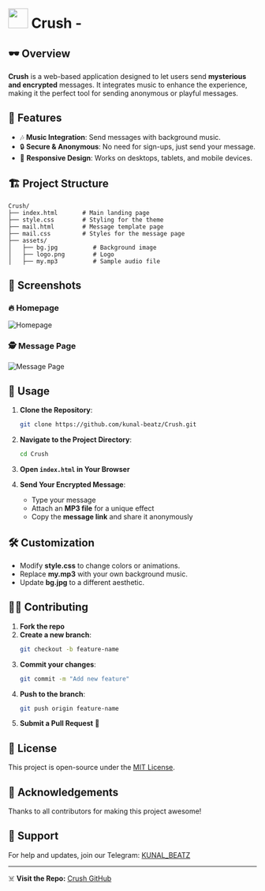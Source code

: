 # <img src="https://i.ibb.co/v60Xjpy3/image.png" width="40" /> Crush - 

## 🕶️ Overview
**Crush** is a web-based application designed to let users send **mysterious and encrypted** messages. It integrates music to enhance the experience, making it the perfect tool for sending anonymous or playful messages.

## 🎯 Features
- 🎶 **Music Integration**: Send messages with background music.
- 🔒 **Secure & Anonymous**: No need for sign-ups, just send your message.
- 📱 **Responsive Design**: Works on desktops, tablets, and mobile devices.

## 🏗️ Project Structure
```
Crush/
├── index.html       # Main landing page
├── style.css        # Styling for the theme
├── mail.html        # Message template page
├── mail.css         # Styles for the message page
├── assets/
│   ├── bg.jpg          # Background image
│   ├── logo.png        # Logo
│   ├── my.mp3          # Sample audio file
```

## 📸 Screenshots
### 🔥 Homepage
![Homepage](https://i.ibb.co/mrjj9DB0/Screenshot-29.png/800x400/000000/00FF00?text=Crush+Messaging+App)

### 🕵️ Message Page
![Message Page](https://i.ibb.co/qYFwBdT4/Screenshot-28.png/800x400/000000/00FF00?text=Secret+Message+Preview)

## 🚀 Usage
1. **Clone the Repository**:
   ```bash
   git clone https://github.com/kunal-beatz/Crush.git
   ```
2. **Navigate to the Project Directory**:
   ```bash
   cd Crush
   ```
3. **Open `index.html` in Your Browser**

4. **Send Your Encrypted Message**:
   - Type your message
   - Attach an **MP3 file** for a unique effect
   - Copy the **message link** and share it anonymously

## 🛠️ Customization
- Modify **style.css** to change colors or animations.
- Replace **my.mp3** with your own background music.
- Update **bg.jpg** to a different aesthetic.

## 👨‍💻 Contributing
1. **Fork the repo**
2. **Create a new branch**:
   ```bash
   git checkout -b feature-name
   ```
3. **Commit your changes**:
   ```bash
   git commit -m "Add new feature"
   ```
4. **Push to the branch**:
   ```bash
   git push origin feature-name
   ```
5. **Submit a Pull Request** 🚀

## 📜 License
This project is open-source under the [MIT License](LICENSE).

## 🎩 Acknowledgements
Thanks to all contributors for making this project awesome!

## 🔗 Support
For help and updates, join our Telegram: [KUNAL_BEATZ](https://t.me/nobi_shops)

---
☠️ **Visit the Repo:** [Crush GitHub](https://github.com/kunal-beatz/Crush)

